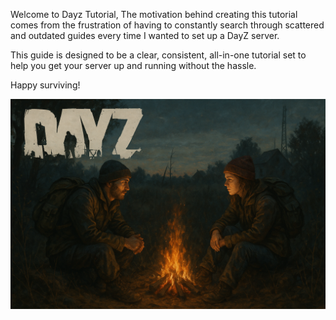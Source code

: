 Welcome to Dayz Tutorial, The motivation behind creating this tutorial comes from the frustration of having to constantly search through scattered and outdated guides every time I wanted to set up a DayZ server. 

This guide is designed to be a clear, consistent, all-in-one tutorial set to help you get your server up and running without the hassle. 

Happy surviving!

![Happy surviving! ](assets/images/dayz_index_figure.png)